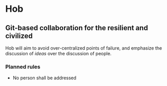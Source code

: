 # Hob
## Git-based collaboration for the resilient and civilized

Hob will aim to avoid over-centralized points of failure, and emphasize the discussion of *ideas* over the discussion of people.

### Planned rules
- No person shall be addressed
